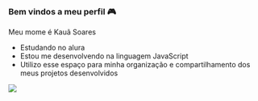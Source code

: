 ### Bem vindos a meu perfil 🎮

Meu mome é Kauã Soares

- Estudando no alura
- Estou me desenvolvendo na linguagem JavaScript
- Utilizo esse espaço para minha organização e compartilhamento dos meus projetos desenvolvidos

![](https://media.tenor.com/U2IQPoBhRTkAAAAi/kafama-s%C4%B1k%C4%B1cam-tnd.gif)
